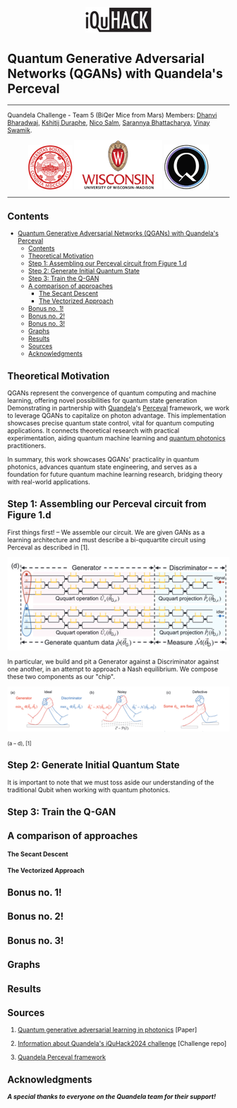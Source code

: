 <div style="text-align: center;">
  <img src="images/iquhack.png" alt="drawing" width="150"/>
</div>

# Quantum Generative Adversarial Networks (QGANs) with Quandela's Perceval

---

Quandela Challenge - Team 5 (BiQer Mice from Mars) Members: [Dhanvi Bharadwaj](https://github.com/d-bharadwaj/), [Kshitij Duraphe](https://github.com/ksd3/), [Nico Salm](https://github.com/nicosalm/), [Sarannya Bhattacharya](https://github.com/Emperor963/), [Vinay Swamik](https://github.com/vinayswamik/).

<div style="text-align: center;">
  <img src="images/bu.png" alt="drawing" width="100"/>
  <img src="images/uw.png" alt="drawing" width="200"/>
  <img src="images/quandela.png" alt="drawing" width="102"
  >
</div>

---

## Contents
- [Quantum Generative Adversarial Networks (QGANs) with Quandela's Perceval](#quantum-generative-adversarial-networks-qgans-with-quandelas-perceval)
  - [Contents](#contents)
  - [Theoretical Motivation](#theoretical-motivation)
  - [Step 1: Assembling our Perceval circuit from Figure 1.d](#step-1-assembling-our-perceval-circuit-from-figure-1d)
  - [Step 2: Generate Initial Quantum State](#step-2-generate-initial-quantum-state)
  - [Step 3: Train the Q-GAN](#step-3-train-the-q-gan)
  - [A comparison of approaches](#a-comparison-of-approaches)
      - [The Secant Descent](#the-secant-descent)
      - [The Vectorized Approach](#the-vectorized-approach)
  - [Bonus no. 1!](#bonus-no-1)
  - [Bonus no. 2!](#bonus-no-2)
  - [Bonus no. 3!](#bonus-no-3)
  - [Graphs](#graphs)
  - [Results](#results)
  - [Sources](#sources)
  - [Acknowledgments](#acknowledgments)

## Theoretical Motivation

QGANs represent the convergence of quantum computing and machine learning, offering novel possibilities for quantum state generation Demonstrating in partnership with [Quandela](https://www.quandela.com/)'s [Perceval](https://perceval.quandela.net/) framework, we work to leverage QGANs to capitalize on photon advantage. This implementation showcases precise quantum state control, vital for quantum computing applications. It connects theoretical research with practical experimentation, aiding quantum machine learning and [quantum photonics](https://en.wikipedia.org/wiki/Integrated_quantum_photonics) practitioners.

In summary, this work showcases QGANs' practicality in quantum photonics, advances quantum state engineering, and serves as a foundation for future quantum machine learning research, bridging theory with real-world applications.

## Step 1: Assembling our Perceval circuit from Figure 1.d
First things first! – We assemble our circuit. We are given GANs as a learning architecture and must describe a bi-ququartite circuit using Perceval as described in [1].  

<div style="text-align: center;">
  <img src="images/circuit.png" alt="drawing" width=""/>
</div>

In particular, we build and pit a Generator against a Discriminator against one another, in an attempt to approach a Nash equilibrium. We compose these two components as our "chip".

<div style="text-align: center;">
  <img src="images/gan.png" alt="drawing" width=""/>
</div>

<small>(a – d), [1]</small>

## Step 2: Generate Initial Quantum State

It is important to note that we must toss aside our understanding of the traditional Qubit when working with quantum photonics. 

## Step 3: Train the Q-GAN



## A comparison of approaches
#### The Secant Descent
#### The Vectorized Approach

## Bonus no. 1!

## Bonus no. 2!

## Bonus no. 3!

## Graphs

## Results

## Sources

1. [Quantum generative adversarial learning in photonics](https://arxiv.org/pdf/2310.00585.pdf) [Paper]

2. [Information about Quandela's iQuHack2024 challenge](https://github.com/iQuHACK/2024_Quandela) [Challenge repo]

3. [Quandela Perceval framework](https://perceval.quandela.net/)

## Acknowledgments

***A special thanks to everyone on the Quandela team for their support!***